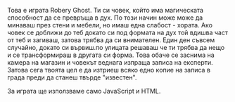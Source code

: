 Това е играта Robery Ghost. Ти си човек, който има магическата способност да се превръща в дух. По този начин може може да минаваш през стени и мебели, но имаш една слабост - хората. Ако човек се доближи до теб докато си под формата на дух той вдишва част от теб и загиваш, затова трябва да си внимателен. Един ден съвсем случайно, докато си вървиш.по улицата решаваш че ти трябва да нещо и се трансформираш в другата си форма. Това обаче се заснима на камера на магазин и човекът веднага изпраща записа на експерти. Затова сега твоята цел е да изтриеш всяко едно копие на записа в града преди да станеш твърде "известен".

За играта ще използваме само JavaScript и HTML.
